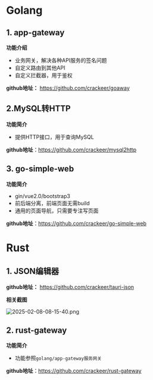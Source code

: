 # Golang

## 1. app-gateway

**功能介绍**
- 业务网关，解决各种API服务的签名问题
- 自定义路由到其他API
- 自定义拦截器，用于鉴权

**github地址：** https://github.com/crackeer/goaway

## 2.MySQL转HTTP

**功能简介**
- 提供HTTP接口，用于查询MySQL

**github地址**：https://github.com/crackeer/mysql2http


## 3. go-simple-web

**功能简介**

- gin/vue2.0/bootstrap3
- 前后端分离，前端页面无需build
- 通用的页面导航，只需要专注写页面

**github地址**：https://github.com/crackeer/go-simple-web


# Rust

## 1. JSON编辑器

**github地址：** https://github.com/crackeer/tauri-json

**相关截图**

![2025-02-08-08-15-40.png](https://i.ejiaimg.cn/220/2025/02/09/67a7ef250e860.png)



## 2. rust-gateway

**功能简介**

- 功能参照`golang/app-gateway服务网关`

**github地址**：https://github.com/crackeer/rust-gateway

